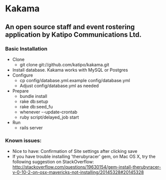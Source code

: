 # Kakama
## An open source staff and event rostering application by Katipo Communications Ltd.

### Basic Installation
* Clone
  * git clone git://github.com/katipo/kakama.git
* Install database. Kakama works with MySQL or Postgres
* Configure
  * cp config/database.yml.example config/database.yml
  * Adjust config/database.yml as needed
* Prepare
  * bundle install
  * rake db:setup
  * rake db:seed_fu
  * whenever --update-crontab
  * ruby script/delayed_job start
* Run
  * rails server

### Known issues:
* Nice to have: Confirmation of Site settings after clicking save
* If you have trouble installing 'therubyracer' gem, on Mac OS X, try the
  following suggestion on StackOverflow:
    http://stackoverflow.com/questions/19630154/gem-install-therubyracer-v-0-10-2-on-osx-mavericks-not-installing/20145328#20145328
